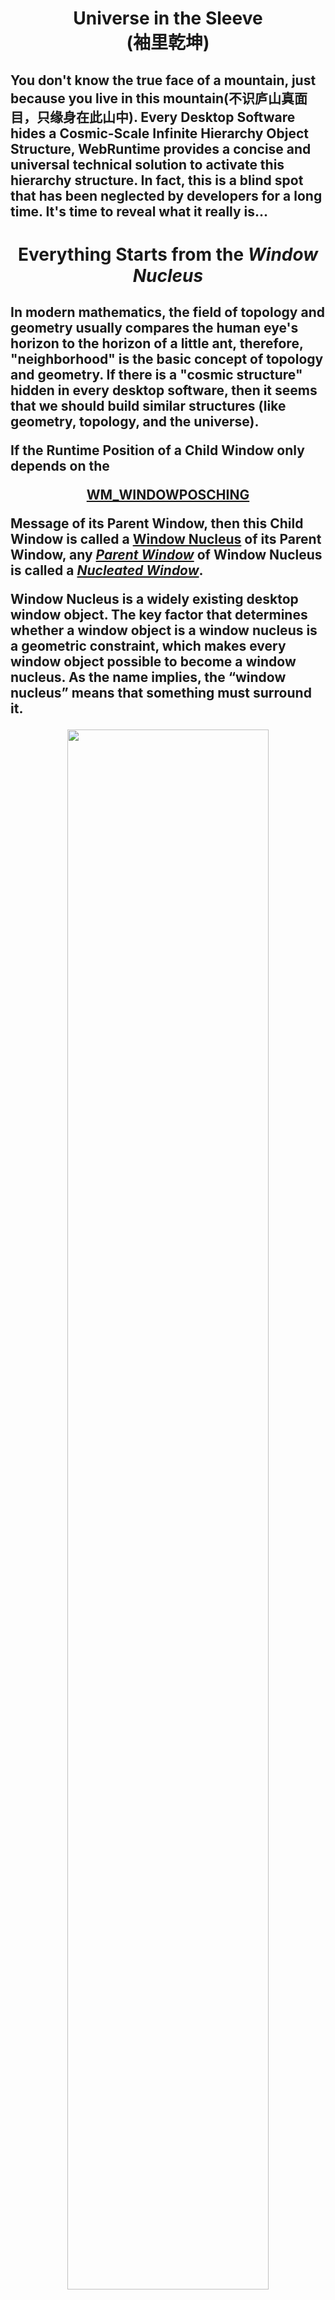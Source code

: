 <h1 align=center>
Universe in the Sleeve<br/>(袖里乾坤)
</h1>
<h2>
You don't know the true face of a mountain, just because you live in this mountain(不识庐山真面目，只缘身在此山中). Every Desktop Software hides a Cosmic-Scale Infinite Hierarchy Object Structure, WebRuntime provides a concise and universal technical solution to activate this hierarchy structure. In fact, this is a blind spot that has been neglected by developers for a long time. It's time to reveal what it really is...
</h2>
	
<h1 align=center>
Everything Starts from the <i>Window Nucleus</i>
</h1>
<h2>
<p>In modern mathematics, the field of topology and geometry usually compares the human eye's horizon to the horizon of a little ant, therefore, "neighborhood" is the basic concept of topology and geometry. If there is a "cosmic structure" hidden in every desktop software, then it seems that we should build similar structures (like geometry, topology, and the universe).</p>
If the Runtime Position of a  Child Window only depends on the
<p>
<div align=center>

[WM_WINDOWPOSCHING](https://docs.microsoft.com/en-us/windows/win32/winmsg/wm-windowposchanging)
</div>
</p>
<p>
<p>

Message of its Parent Window, then this Child Window is called a [Window Nucleus](https://github.com/TangramDev/.github/blob/main/WinNucleusDef.md) of its Parent Window, any <ins><i>Parent Window</ins></i> of Window Nucleus is called a <ins><i>Nucleated Window</i></ins>.
</p>
<p>Window Nucleus is a widely existing desktop window object. The key factor that determines whether a window object is a window nucleus is a geometric constraint, which makes every window object possible to become a window nucleus. As the name implies, the “window nucleus” means that something must surround it. </p>

<div align=center id="WndNucleus"><img src="https://user-images.githubusercontent.com/26355688/198913804-8c7e198b-71de-4e33-a4d7-60ae0eec4ac2.jpg" width="80%"/></div> 

<p>Every Window Object has the potential to become a "Window nucleus". The discovery of the peripheral world of the Window nucleus allows us to see a new hierarchical structure of the desktop software system. From an astronomical point of view, there are only about 6,000 stars within the human eye's field of vision, which is insignificant compared to the real cosmic scale we see. Similar to the fact that our observable universe contains countless galactic nuclei, every desktop software contains countless window nuclei. If this statement is correct, then we need devices like Hubble and Webb, so that we can clearly understand and see these window nuclei and the surrounds surrounding them. WebRuntime is actually equivalent to a survey telescope like Hubble. When we look at desktop software from the perspective of the universe, WebRuntime allows us to see a cosmic-scale object structure and a brand new Web world. ...</p>

</h2>

<h1 align=center>
Web-Native Duality
</h1>
<h2>
<p>

The <i>Core Idea</i> of [Web Runtime](https://github.com/TangramDev/OpenWebRunTime) is: every <i>Desktop Window Object</i> has both "<i>Native Nature</i>" and "<i>Web Nature</i>", which is very similar to the "<i>Wave-particle duality</i>" in the field of Physics, which we call the "<i>Web-native duality</i>" of <i>Desktop Window Object</i>.
</p>
<p>

The [Web Runtime](https://github.com/TangramDev/OpenWebRunTime) provides developers with a <p align=center>"<i>[Simplest Technical Strategy](https://github.com/TangramDev/.github/blob/main/document/ConvertWinFormandMFCProjecttoBrowserProcess.md)</i>"</p> <ins>to convert an "existing" or "newly created" <i>Desktop Software Project</i> into "<i>Browser Process</i>" of "Chromium Project"</ins>, and then activate the "Web Nature" of the Window Nucleus, thus realizing Web pageization of "Desktop Application Functions", it completely bridges the gap between <i>the Desktop Software</i> and <i>Web Browser</i> and make Web Technology an inherent part of <i>Desktop Software Architecture</i>. 
</p>
</h2>

<h1 align=center>

[How Will Web Runtime Change <i>Desktop Applications</i>](https://github.com/TangramDev/.github/blob/main/document/HowWebRTChangeYourApp.md)?
</h1>
<h2 align=left>
<p>As shown in the figure below, we see a WinForm Application at <i>Design Time</i>:</p>
	
<center>
        <table border="3" cellpadding="3">
            <thead>
                <tr>
                    <th align=center> <strong>WinForm Application at <i>Design Time</strong>
                    <th align=center> <strong>WinForm Application at <i>Run Time</strong>
               </tr>            
	<tbody>
                <tr>
                    <td width="50%">
                     <div align=center id="Form1DesignTime"><img src="https://user-images.githubusercontent.com/26355688/196173217-dfe1d7d1-5ae3-4da4-a455-1462d86ef20b.jpg" width="100%"/></div>   
                    </td>
                    <td width="50%">
		      <div align=center id="Form1Runtime"><img src="https://user-images.githubusercontent.com/26355688/196174538-97d01137-f58c-4a6e-a878-6246824ec7c7.jpg" width="80%"/></div>
                    </td>
            </tbody>	  
        </table>
</center>	
	
<p>
	
When we convert this project into a project that supports [Web Runtime](https://github.com/TangramDev/OpenWebRunTime), we will see <i>any number</i> of <i>Completely Different Runtime Scenarios</i>, as shown in the following figure, which is <ins><i>one of them</i></ins>:</p>

<center>
        <table border="3" cellpadding="3">
            <thead>
                <tr>
                    <th align=center> <strong>WinForm Application at <i>Design Time</strong>
                    <th align=center> <strong>WinForm Application at <i>Run Time</strong>
               </tr>            
	<tbody>
                <tr>
                    <td width="50%">
                     <div align=center id="Form1DesignTime"><img src="https://user-images.githubusercontent.com/26355688/196173217-dfe1d7d1-5ae3-4da4-a455-1462d86ef20b.jpg" width="100%"/></div>   
                    </td>
                    <td width="50%">
		      <div align=center id="dynForm1Runtime"><img src="https://user-images.githubusercontent.com/26355688/197387216-c4e163bb-0385-4973-86ba-df9073522e5a.jpg" width="80%"/></div>
                    </td>
            </tbody>	  
        </table>
</center>

<center>
        <table border="3" cellpadding="3">
            <thead>
                <tr>
                    <th align=center> <strong>Form1 at <i>Run Time</i>(No WebRT Support)</strong>
                    <th align=center> <strong>Form1 at <i>Run time</i>(with WebRT Support)</strong>
               </tr>            
	<tbody>
                <tr>
                    <td width="50%">
                     <div align=center id="Form1DesignTime"><img src="https://user-images.githubusercontent.com/26355688/196174538-97d01137-f58c-4a6e-a878-6246824ec7c7.jpg" width="80%"/></div>   
                    </td>
                    <td width="50%">
		      <div align=center id="dynForm1Runtime"><img src="https://user-images.githubusercontent.com/26355688/197387216-c4e163bb-0385-4973-86ba-df9073522e5a.jpg" width="80%"/></div>
                    </td>
            </tbody>	  
        </table>
</center>

<div align=right>

[More Information ...](https://github.com/TangramDev/.github/blob/main/document/HowWebRTChangeYourApp.md)
</div>

</h1>

<h1 align=center>
Ushering in the Era of the <i>Web-Defining Desktop Window</i>
</h1>
<h2 align=left>
<p>
	
[Web Runtime](https://github.com/TangramDev/OpenWebRunTime) allows developers to use <I>Chromium Tab Pages</I> to organize application contents, each tab page corresponds to an <i>application page</i> and each <i>application page</i> can contain standard web page elements as well as various programmable components (such as .NET Control, MFC CView, etc.). For most Desktop/Web Software Developers, WebRuntime will re-establish their Basic Understanding of <i>Windows Desktop Development</i>.</p>

<div align=center id="TabsPage"><img src="https://user-images.githubusercontent.com/26355688/196898272-858b5d56-6cc9-425a-acb3-bce1f0ee5182.jpg" width="100%" /><br>(Use Chromium Tabs to Organize Application Contents)</div>
	
<p align=left>
	
The [Web Runtime](https://github.com/TangramDev/OpenWebRunTime) believes the <i>Expressive</i>, <i>Comprehensive</i>, and <i>Powerful</i> Desktop Windows are composed by using the traditional Web DOM to describe various programmable objects (COM, .Net controls, Win32 windows, etc.), rather than created through complex code technology. This is the key reason to the conversion of the Main Process of Desktop Software into a Browser Process. Describing as many objects as possible with the Web DOM is the basic principle of Web Runtime.

<p><div align=center id="dynwnd1"><img src="https://user-images.githubusercontent.com/26355688/181908801-0910fdc6-23b6-457e-bf30-76cfc66097d3.gif" width="100%" /><br>(The Era of "Web Page Define Desktop Window")</div>
</p>

<p align=left>Desktop applications are about to usher in the "<i>Web Page Define Desktop Window</i>" era, in this sense, Desktop Web Browser should be the "<i>Smallest Desktop Application</i>". When developers can reinterpret the specific UI presentation of Web pages, the boundaries between <i>Browsers</i> and <i>Desktop Applications</i> completely disappear.</p>
       
<div align=right>

[More Information ...](https://github.com/TangramDev/.github/blob/main/document/readmeex.md)
</div>

<h1 align=center>

[Working with <i>Latest Chromium Project <br/>Source Code</i> and <i>Binary Package</i>](https://github.com/TangramDev/.github/blob/main/document/WorkingwithChromiumSourceCode.md)
</h1>
<h2  align=left>
<p>

[OpenWebRuntime](https://github.com/TangramDev/OpenWebRunTime) can work synchronously with the <i>Latest Version Chromium Project Source Code</i>([Canary](https://github.com/TangramDev/WebRT_Chromium_Canary), [Dev](https://github.com/TangramDev/WebRT_Chromium_Dev), [Beta](https://github.com/TangramDev/WebRT_Chromium_Beta), and [Stable Version](https://github.com/TangramDev/WebRT_Chromium_Stable)), to do this, you need to refer to the 
<div align=center>

[**Building Chromium for Windows**](https://chromium.googlesource.com/chromium/src/+/main/docs/windows_build_instructions.md)</div>

to obtain the source code of the latest full version of the Chromium Project, and to ensure that this version can be compiled correctly so that the compiled results can run properly. The IDE Environment we work here is Visual Studio 2022 17.3.5(requires C++/CLI support).</p>

</h2>
<center>
        <table border="3" cellpadding="3" align=center>
            <thead>
                <tr>
                    <th width="25%"> <strong>Chromium Build</strong>
                    <th width="25%"> <strong>Chromium Src Patch</strong>
                    <th width="25%"> <strong>Binary Package</strong>
                    <th> <strong>Notes</strong>
               </tr>            
	<tbody>
                <tr>
                    <td width="75">
                        <h4 align=center>
				
[Canary](https://github.com/TangramDev/WebRT_Chromium_Canary)
			</h4>
                    </td>
                    <td width="25%">
                        <h3 align=center><p>
			
[**Latest Patch**](https://github.com/TangramDev/WebRT_Chromium_Canary/archive/refs/heads/main.zip)</p>			
		     </h3>
                    </td>
                    <td width="300">
                        <h3 align=center><p>
			
[**Latest Binary Package**](https://github.com/TangramDev/WebRT_Chromium_Canary/releases/download/v109.0.5389.1/webrt_109.0.5392.1.7z)</p>			
		     </h3>
                    </td>
                    <td  align=center>
		        Version: [**109.0.5392.1**](https://github.com/TangramDev/WebRT_Chromium_Canary/releases/tag/v109.0.5392.1)
                    </td>
                <tr>
                    <td width="75">
                        <h4 align=center>
				
[Dev](https://github.com/TangramDev/WebRT_Chromium_Dev)
			</h4>
                    </td>
                    <td width="25%">
                        <h3 align=center><p>
			
[**Latest Patch**](https://github.com/TangramDev/WebRT_Chromium_Dev/archive/refs/heads/main.zip)</p>			
		     </h3>
                    </td>
                    <td width="300">
                        <h3 align=center><p>
			
[**Latest Binary Package**](https://github.com/TangramDev/WebRT_Chromium_Dev/releases/download/v108.0.5359.22/webrt_108.0.5359.23.7z)</p>		
		     </h3>
                    </td>
                    <td  align=center>
		        Version: [**108.0.5359.23**](https://github.com/TangramDev/WebRT_Chromium_Dev/releases/tag/v108.0.5359.22)
                    </td>
		<tr>
                    <td width="75">
                        <h4 align=center>
				
[Beta](https://github.com/TangramDev/WebRT_Chromium_Beta)
			</h4>
                    </td>
                    <td width="25%">
                        <h3 align=center><p>
			
[**Latest Patch**](https://github.com/TangramDev/WebRT_Chromium_Beta/archive/refs/heads/main.zip)</p>			
		     </h3>
                    </td>
		    <td width="300">
                        <h3 align=center><p>
			
[**Latest Binary Package**](https://github.com/TangramDev/WebRT_Chromium_Beta/releases/download/v108.0.5359.24/webrt_108.0.5359.26.7z)</p>
		     </h3>
                    </td>
                    <td  align=center>
		        Version: [**108.0.5359.26**](https://github.com/TangramDev/WebRT_Chromium_Beta/releases/tag/v108.0.5359.24)
                    </td>
                <tr>
                    <td width="75">
                        <h4 align=center>
				
[Stable](https://github.com/TangramDev/WebRT_Chromium_Stable)
			</h4>
                    </td>
                    <td width="25%">
                        <h3 align=center><p>
			
[**Latest Patch**](https://github.com/TangramDev/WebRT_Chromium_Stable/archive/refs/heads/main.zip)</p>			
		     </h3>
                    </td>
                    <td width="300">
                        <h3 align=center><p>
			
[**Latest Binary Package**](https://github.com/TangramDev/WebRT_Chromium_Stable/releases/download/v107.0.5304.72/webrt_107.0.5304.96.7z)</p>		
		     </h3>
                    </td>
                    <td  align=center>
		        Version: [**107.0.5304.96**](https://github.com/TangramDev/WebRT_Chromium_Stable/releases/tag/v107.0.5304.72)
                    </td>
		</tbody>	  
        </table>
</center>
<div align=center>

**(Chromium Src Patch and Web Runtime Binary Package)**</div>

